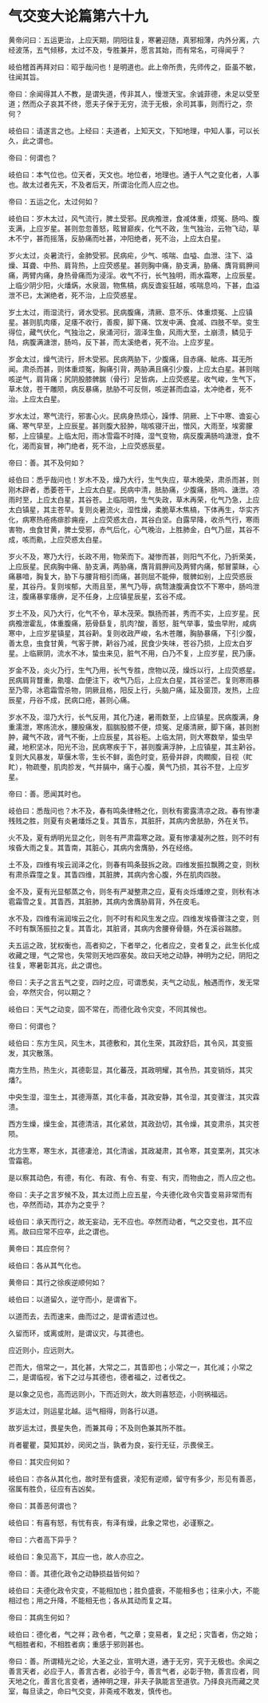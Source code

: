# 气交变大论篇第六十九



黄帝问曰：五运更治，上应天期，阴阳往复，寒暑迎随，真邪相薄，内外分离，六经波荡，五气倾移，太过不及，专胜兼并，愿言其始，而有常名，可得闻乎？


岐伯稽首再拜对曰：昭乎哉问也！是明道也。此上帝所贵，先师传之，臣虽不敏，往闻其旨。


帝曰：余闻得其人不教，是谓失道，传非其人，慢泄天宝。余诚菲德，未足以受至道；然而众子哀其不终，愿夫子保于无穷，流于无极，余司其事，则而行之，奈何？


岐伯曰：请遂言之也。上经曰：夫道者，上知天文，下知地理，中知人事，可以长久，此之谓也。


帝曰：何谓也？


岐伯曰：本气位也。位天者，天文也。地位者，地理也。通于人气之变化者，人事也。故太过者先天，不及者后天，所谓治化而人应之也。


帝曰：五运之化，太过何如？


岐伯曰：岁木太过，风气流行，脾土受邪。民病飧泄，食减体重，烦冤、肠呜、腹支满，上应岁星。甚则忽忽善怒，眩冒巅疾，化气不政，生气独治，云物飞动，草木不宁，甚而摇落，反胁痛而吐甚，冲阳绝者，死不治，上应太白星。


岁火太过，炎暑流行，金肺受邪。民病疟，少气、咳喘、血嗌、血泄、注下、溢燥、耳聋、中热、肩背热，上应荧惑星。甚则胸中痛，胁支满，胁痛、膺背肩胛间痛，两臂内痛，身热骨痛而为浸淫。收气不行，长气独明，雨水霜寒，上应辰星。上临少阴少阳，火燔焫，水泉涸，物焦槁，病反谵妄狂越，咳喘息呜，下甚，血溢泄不已，太渊绝者，死不治，上应荧惑星。


岁土太过，雨湿流行，肾水受邪。民病腹痛，清厥、意不乐、体重烦冤、上应镇星。甚则肌肉痿，足痿不收行，善瘈，脚下痛、饮发中满、食减、四肢不举。变生得位，藏气伏化，气独治之，泉涌河衍，涸泽生鱼，风雨大至，土崩溃，鳞见于陆，病腹满溏泄，肠呜，反下甚，而太溪绝者，死不治。上应岁星。


岁金太过，燥气流行，肝木受邪。民病两胁下，少腹痛，目赤痛、眦疡、耳无所闻。肃杀而甚，则体重烦冤，胸痛引背，两胁满且痛引少腹，上应太白星。甚则喘咳逆气，肩背痛；尻阴股膝髀腨（骨行）足皆病，上应荧惑星。收气峻，生气下，草木敛，苍干雕陨，病反暴痛，胠胁不可反侧，咳逆甚而血溢，太冲绝者，死不治。上应太白星。


岁水太过，寒气流行，邪害心火。民病身热烦心，躁悸、阴厥、上下中寒、谵妄心痛、寒气早至，上应辰星。甚则腹大胫肿，喘咳寝汗出，憎风，大雨至，埃雾朦郁，上应镇星。上临太阳，雨冰雪霜不时降，湿气变物，病反腹满肠呜溏泄，食不化，渴而妄冒，神门绝者，死不治，上应荧惑辰星。


帝曰：善。其不及何如？


岐伯曰：悉乎哉问也！岁木不及，燥乃大行，生气失应，草木晚荣，肃杀而甚，则刚木辟者，悉萎苍干，上应太白星。民病中清，胠胁痛，少腹痛，肠呜、溏泄。凉雨时至，上应太白星，其谷苍。上临阳明，生气失政，草木再荣，化气乃急，上应太白镇星，其主苍早。复则炎暑流火，湿性燥，柔脆草木焦槁，下体再生，华实齐化，病寒热疮疡痱胗痈痤，上应荧惑太白，其谷白坚。白露早降，收杀气行，寒雨害物，虫食甘黄，脾土受邪，赤气后化，心气晚治，上胜肺金，白气乃屈，其谷不成，咳而鼽，上应荧惑太白星。


岁火不及，寒乃大行，长政不用，物荣而下。凝惨而甚，则阳气不化，乃折荣美，上应辰星。民病胸中痛、胁支满，两胁痛，膺背肩胛间及两臂内痛，郁冒蒙眛，心痛暴喑，胸复大，胁下与腰背相引而痛，甚则屈不能伸，髋髀如别，上应荧惑辰星，其谷丹。复则埃郁，大雨且至，黑气乃辱，病骛溏腹满食饮不下寒中，肠呜泄注，腹痛暴挛痿痹，足不任身，上应镇星辰星，玄谷不成。


岁土不及，风乃大行，化气不令，草木茂荣。飘扬而甚，秀而不实，上应岁星。民病飧泄霍乱，体重腹痛，筋骨繇复，肌肉?酸，善怒，脏气举事，蛰虫早附，咸病寒中，上应岁星镇星，其谷黅。复则收政严峻，名木苍雕，胸胁暴痛，下引少腹，善太息，虫食甘黄，气客于脾，黅谷乃减，民食少失味，苍谷乃损，上应太白岁星。上临厥阴，流水不冰，蛰虫来见，脏气不用，白乃不复，上应岁星，民乃康。


岁金不及，炎火乃行，生气乃用，长气专胜，庶物以茂，燥烁以行，上应荧惑星。民病肩背瞀重，鼽嚏、血便注下，收气乃后，上应太白星，其谷坚芒。复则寒雨暴至乃零，冰雹霜雪杀物，阴厥且格，阳反上行，头脑户痛，延及窗顶，发热，上应辰星，丹谷不成，民病口疮，甚则心痛。


岁水不及，湿乃大行，长气反用，其化乃速，暑雨数至，上应镇星。民病腹满，身重濡泄，寒疡流水，腰股痛发，腘腨股膝不便，烦冤、足痿清厥，脚下痛，甚则胕肿，藏气不政，肾气不衡，上应辰星，其谷秬。上临太阴，则大寒数举，蛰虫早藏，地积坚冰，阳光不治，民病寒疾于下，甚则腹满浮肿，上应镇星，其主黅谷。复则大风暴发，草偃木零，生长不鲜，面色时变，筋骨并辟，肉瞤瘈，目视（盳盳），物疏璺，肌肉胗发，气并膈中，痛于心腹，黄气乃损，其谷不登，上应岁星。


帝曰：善。愿闻其时也。


岐伯曰：悉哉问也？木不及，春有鸣条律畅之化，则秋有雾露清凉之政。春有惨凄残贱之胜，则夏有炎暑燔烁之复。其眚东，其脏肝，其病内舍胠胁，外在关节。


火不及，夏有炳明光显之化，则冬有严肃霜寒之政。夏有惨凄凝冽之胜，则不时有埃昏大雨之复。其眚南，其脏心，其病内舍膺胁，外在经络。


土不及，四维有埃云润泽之化，则春有鸣条鼓拆之政。四维发振拉飘腾之变，则秋有肃杀霖霪之复。其眚四维，其脏脾，其病内舍心腹，外在肌肉四肢。


金不及，夏有光显郁蒸之令，则冬有严凝整肃之应，夏有炎烁燔燎之变，则秋有冰雹霜雪之复。其眚西，其脏肺，其病内舍膺胁肩背，外在皮毛。


水不及，四维有湍润埃云之化，则不时有和风生发之应。四维发埃昏骤注之变，则不时有飘荡振拉之复。其眚北，其脏肾，其病内舍腰脊骨髓，外在溪谷踹膝。


夫五运之政，犹权衡也，高者抑之，下者举之，化者应之，变者复之，此生长化成收藏之理，气之常也，失常则天地四塞矣。故曰天地之动静，神明为之纪，阴阳之往复，寒暑彰其兆，此之谓也。


帝曰：夫子之言五气之变，四时之应，可谓悉矣，夫气之动乱，触遇而作，发无常会，卒然灾合，何以期之？


岐伯曰：天气之动变，固不常在，而德化政令灾变，不同其候也。


帝曰：何谓也？


岐伯曰：东方生风，风生木，其德敷和，其化生荣，其政舒启，其令风，其变振发，其灾散落。


南方生热，热生火，其德彰显，其化蕃茂，其政明耀，其令热，其变销烁，其灾燔?。


中央生湿，湿生土，其德溽蒸，其化丰备，其政安静，其令湿，其变骤注，其灾霖溃。


西方生燥，燥生金，其德清洁，其化紧敛，其政劲切，其令燥，其变肃杀，其灾苍陨。


北方生寒，寒生水，其德凄沧，其化清谧，其政凝肃，其令寒，其变栗冽，其灾冰雪霜雹。


是以察其动色，有德，有化、有政、有令、有变、有灾，而物由之，而人应之也。


帝曰：夫子之言岁候不及，其太过而上应五星，今夫德化政令灾眚变易非常而有也，卒然而动，其亦为之变乎？


岐伯曰：承天而行之，故无妄动，无不应也。卒然而动者，气之交变也，其不应焉。故曰应常不应卒，此之谓也。


黄帝曰：其应奈何？


岐伯曰：各从其气化也。


黄帝曰：其行之徐疾逆顺何如？


岐伯曰：以道留久，逆守而小，是谓省下。


以道而去，去而速来，曲而过之，是谓省遗过也。


久留而环，或离或附，是谓议灾，与其德也。


应近则小，应远则大。


芒而大，倍常之一，其化甚，大常之二，其眚即也；小常之一，其化减；小常之二，是谓临视，省下之过与其德也，德者福之，过者伐之。


是以象之见也，高而远则小，下而近则大，故大则喜怒迩，小则祸福远。


岁运太过，则运星北越。运气相得，则各行以道。


故岁运太过，畏星失色，而兼其母；不及则色兼其所不胜。


肖者瞿瞿，莫知其妙，闵闵之当，孰者为良，妄行无征，示畏侯王。


帝曰：其灾应何如？


岐伯曰：亦各从其化也，故时至有盛衰，凌犯有逆顺，留守有多少，形见有善恶，宿属有胜负，征应有吉凶矣。


帝曰：其善恶何谓也？


岐伯曰：有喜有怒，有忧有丧，有泽有燥，此象之常也，必谨察之。


帝曰：六者高下异乎？


岐伯曰：象见高下，其应一也，故人亦应之。


帝曰：善。其德化政令之动静损益皆何如？


岐伯曰：夫德化政令灾变，不能相加也；胜负盛衰，不能相多也；往来小大，不能相过也；用之升降，不能相无也；各从其动而复之耳。


帝曰：其病生何如？


岐伯曰：德化者，气之祥；政令者，气之章；变易者，复之纪；灾眚者，伤之始；气相胜者和，不相胜者病；重感于邪则甚也。


帝曰：善。所谓精光之论，大圣之业，宣明大道，通于无穷，究于无极也。余闻之善言天者，必应于人，善言古者，必验于今，善言气者，必彰于物，善言应者，同天地之化，善言化言变者，通神明之理，非夫子孰能言至道欤。乃择良兆而藏之灵室，每旦读之，命曰气交变，非斋戒不敢发，慎传也。